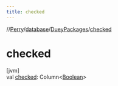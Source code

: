 ```yaml
---
title: checked
---
```

//[Perry](../../../index.html)/[database](../index.html)/[DueyPackages](index.html)/[checked](checked.html)



# checked



[jvm]\
val [checked](checked.html): Column<[Boolean](https://kotlinlang.org/api/latest/jvm/stdlib/kotlin/-boolean/index.html)>




